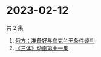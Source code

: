 # 2023-02-12

共 2 条

<!-- BEGIN ZHIHUSEARCH -->
<!-- 最后更新时间 Sun Feb 12 2023 15:06:30 GMT+0800 (China Standard Time) -->
1. [俄方：准备好与乌克兰无条件谈判](https://www.zhihu.com/search?q=俄方：准备好与乌克兰无条件谈判)
1. [《三体》动画第十一集](https://www.zhihu.com/search?q=《三体》动画第十一集)
<!-- END ZHIHUSEARCH -->
